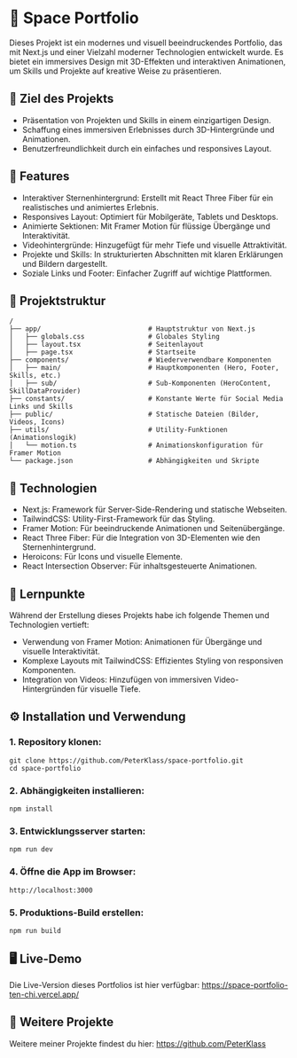 # 🌌 Space Portfolio
Dieses Projekt ist ein modernes und visuell beeindruckendes Portfolio, das mit Next.js und einer Vielzahl moderner Technologien entwickelt wurde. Es bietet ein immersives Design mit 3D-Effekten und interaktiven Animationen, um Skills und Projekte auf kreative Weise zu präsentieren.

## 🎯 Ziel des Projekts
- Präsentation von Projekten und Skills in einem einzigartigen Design.
- Schaffung eines immersiven Erlebnisses durch 3D-Hintergründe und Animationen.
- Benutzerfreundlichkeit durch ein einfaches und responsives Layout.

## 🌟 Features
- Interaktiver Sternenhintergrund: Erstellt mit React Three Fiber für ein realistisches und animiertes Erlebnis.
- Responsives Layout: Optimiert für Mobilgeräte, Tablets und Desktops.
- Animierte Sektionen: Mit Framer Motion für flüssige Übergänge und Interaktivität.
- Videohintergründe: Hinzugefügt für mehr Tiefe und visuelle Attraktivität.
- Projekte und Skills: In strukturierten Abschnitten mit klaren Erklärungen und Bildern dargestellt.
- Soziale Links und Footer: Einfacher Zugriff auf wichtige Plattformen.

## 📂 Projektstruktur
```
/
├── app/                           # Hauptstruktur von Next.js
│   ├── globals.css                # Globales Styling
│   ├── layout.tsx                 # Seitenlayout
│   ├── page.tsx                   # Startseite
├── components/                    # Wiederverwendbare Komponenten
│   ├── main/                      # Hauptkomponenten (Hero, Footer, Skills, etc.)
│   ├── sub/                       # Sub-Komponenten (HeroContent, SkillDataProvider)
├── constants/                     # Konstante Werte für Social Media Links und Skills
├── public/                        # Statische Dateien (Bilder, Videos, Icons)
├── utils/                         # Utility-Funktionen (Animationslogik)
│   └── motion.ts                  # Animationskonfiguration für Framer Motion
└── package.json                   # Abhängigkeiten und Skripte
```

## 🚀 Technologien
- Next.js: Framework für Server-Side-Rendering und statische Webseiten.
- TailwindCSS: Utility-First-Framework für das Styling.
- Framer Motion: Für beeindruckende Animationen und Seitenübergänge.
- React Three Fiber: Für die Integration von 3D-Elementen wie den Sternenhintergrund.
- Heroicons: Für Icons und visuelle Elemente.
- React Intersection Observer: Für inhaltsgesteuerte Animationen.

## 📝 Lernpunkte
Während der Erstellung dieses Projekts habe ich folgende Themen und Technologien vertieft:

- Verwendung von Framer Motion: Animationen für Übergänge und visuelle Interaktivität.
- Komplexe Layouts mit TailwindCSS: Effizientes Styling von responsiven Komponenten.
- Integration von Videos: Hinzufügen von immersiven Video-Hintergründen für visuelle Tiefe.

## ⚙️ Installation und Verwendung
### 1. Repository klonen:
```
git clone https://github.com/PeterKlass/space-portfolio.git
cd space-portfolio
```

### 2. Abhängigkeiten installieren:
```
npm install
```

### 3. Entwicklungsserver starten:
```
npm run dev
```

### 4. Öffne die App im Browser:
```
http://localhost:3000
```

### 5. Produktions-Build erstellen:
```
npm run build
```

## 🖥️ Live-Demo
Die Live-Version dieses Portfolios ist hier verfügbar: https://space-portfolio-ten-chi.vercel.app/

## 🔗 Weitere Projekte
Weitere meiner Projekte findest du hier: https://github.com/PeterKlass
